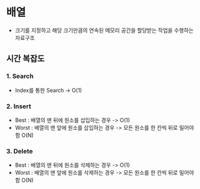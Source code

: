 # 배열
- 크기를 지정하고 해당 크기만큼의 연속된 메모리 공간을 할당받는 작업을 수행하는 자료구조  

## 시간 복잡도  

### 1. Search  
- Index를 통한 Search -> O(1)  

### 2. Insert  
- Best : 배열의 맨 뒤에 원소를 삽입하는 경우 -> O(1)  
- Worst : 배열의 맨 앞에 원소를 삽입하는 경우 -> 모든 원소를 한 칸씩 뒤로 밀어야 함 O(N)  

### 3. Delete
- Best : 배열의 맨 뒤에 원소를 삭제하는 경우 -> O(1)  
- Worst : 배열의 맨 앞에 원소를 삭제하는 경우 -> 모든 원소를 한 칸씩 뒤로 밀어야 함 O(N)  


